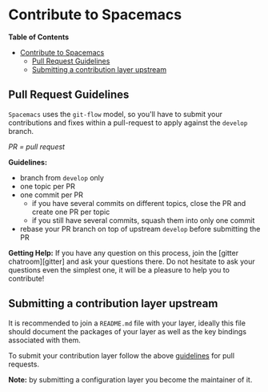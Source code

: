 # Contribute to Spacemacs

<!-- markdown-toc start - Don't edit this section. Run M-x markdown-toc/generate-toc again -->
**Table of Contents**

- [Contribute to Spacemacs](#contribute-to-spacemacs)
    - [Pull Request Guidelines](#pull-request-guidelines)
    - [Submitting a contribution layer upstream](#submitting-a-contribution-layer-upstream)

<!-- markdown-toc end -->

## Pull Request Guidelines

`Spacemacs` uses the `git-flow` model, so you'll have to submit your
contributions and fixes within a pull-request to apply against the `develop`
branch.

_PR = pull request_

**Guidelines:**
- branch from `develop` only
- one topic per PR
- one commit per PR
  - if you have several commits on different topics, close the PR and create
  one PR per topic
  - if you still have several commits, squash them into only one commit
- rebase your PR branch on top of upstream `develop` before submitting the PR
    
**Getting Help:**
If you have any question on this process, join the [gitter chatroom][gitter]
and ask your questions there. Do not hesitate to ask your questions even the
simplest one, it will be a pleasure to help you to contribute!

## Submitting a contribution layer upstream

It is recommended to join a `README.md` file with your layer, ideally this file
should document the packages of your layer as well as the key bindings
associated with them. 

To submit your contribution layer follow the above
[guidelines](#pull-request-guidelines) for pull requests.

**Note:** by submitting a configuration layer you become the maintainer of it.
